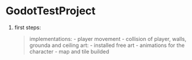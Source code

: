 # GodotTestProject
 
1. first steps:
	> implementations:
		- player movement
		- collision of player, walls, grounda and ceiling
	> art:
		- installed free art
		- animations for the character
		- map and tile builded
